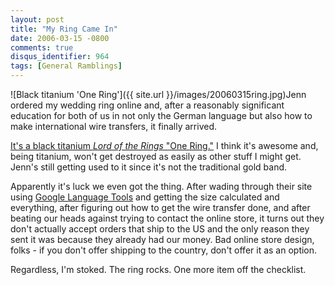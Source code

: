 ```yaml
---
layout: post
title: "My Ring Came In"
date: 2006-03-15 -0800
comments: true
disqus_identifier: 964
tags: [General Ramblings]
---
```

![Black titanium 'One
Ring']({{ site.url }}/images/20060315ring.jpg)Jenn
ordered my wedding ring online and, after a reasonably significant
education for both of us in not only the German language but also how to
make international wire transfers, it finally arrived.

 [It's a black titanium *Lord of the Rings* "One
Ring."](http://www.olivern.org/product_info.php?products_id=70&cPath=7_19)
I think it's awesome and, being titanium, won't get destroyed as easily
as other stuff I might get. Jenn's still getting used to it since it's
not the traditional gold band.

 Apparently it's luck we even got the thing. After wading through their
site using [Google Language
Tools](http://www.google.com/language_tools?hl=en) and getting the size
calculated and everything, after figuring out how to get the wire
transfer done, and after beating our heads against trying to contact the
online store, it turns out they don't actually accept orders that ship
to the US and the only reason they sent it was because they already had
our money. Bad online store design, folks - if you don't offer shipping
to the country, don't offer it as an option.

 Regardless, I'm stoked. The ring rocks. One more item off the
checklist.
